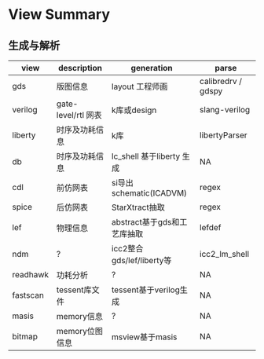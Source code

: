 
# View Summary

## 生成与解析

|view       |description    |generation |parse
|-          |-              |-          |-
|gds        | 版图信息              | layout 工程师画             | calibredrv / gdspy
|verilog    | gate-level/rtl 网表 | k库或design                   | slang-verilog
|liberty    | 时序及功耗信息       | k库                          | libertyParser
|db         | 时序及功耗信息       | lc_shell 基于liberty 生成    | NA
|cdl        | 前仿网表              | si导出schematic(ICADVM)     | regex
|spice      | 后仿网表              | StarXtract抽取              | regex
|lef        | 物理信息              | abstract基于gds和工艺库抽取    | lefdef
|ndm        | ?                     | icc2整合gds/lef/liberty等 | icc2_lm_shell
|readhawk   | 功耗分析               | ?                          | NA
|fastscan   |tessent库文件   | tessent基于verilog生成 | NA
|masis      |memory信息     | ?                 | NA
|bitmap     |memory位图信息  | msview基于masis | NA
